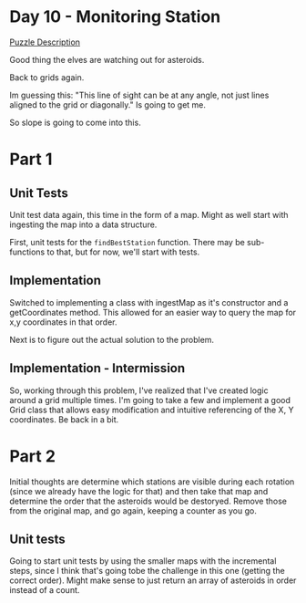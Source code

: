 # Day 10 - Monitoring Station

[Puzzle Description](https://adventofcode.com/2019/day/10)

Good thing the elves are watching out for asteroids.

Back to grids again.

Im guessing this: "This line of sight can be at any angle, not just lines aligned to the grid or diagonally." Is going to get me.

So slope is going to come into this.

# Part 1

## Unit Tests

Unit test data again, this time in the form of a map. Might as well start with ingesting the map into a data structure.

First, unit tests for the `findBestStation` function. There may be sub-functions to that, but for now, we'll start with tests.

## Implementation

Switched to implementing a class with ingestMap as it's constructor and a getCoordinates method. This allowed for an easier way to query the map for x,y coordinates in that order.

Next is to figure out the actual solution to the problem.

## Implementation - Intermission

So, working through this problem, I've realized that I've created logic around a grid multiple times. I'm going to take a few and implement a good Grid class that allows easy modification and intuitive referencing of the X, Y coordinates. Be back in a bit.

# Part 2

Initial thoughts are determine which stations are visible during each rotation (since we already have the logic for that) and then take that map and determine the order that the asteroids would be destoryed. Remove those from the original map, and go again, keeping a counter as you go.

## Unit tests

Going to start unit tests by using the smaller maps with the incremental steps, since I think that's going tobe the challenge in this one (getting the correct order). Might make sense to just return an array of asteroids in order instead of a count.